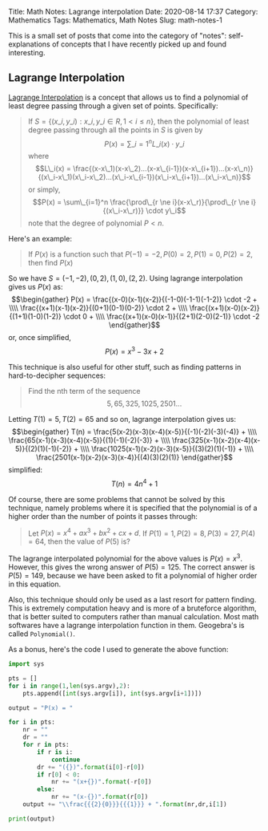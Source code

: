 Title: Math Notes: Lagrange interpolation
Date: 2020-08-14 17:37
Category: Mathematics
Tags: Mathematics, Math Notes
Slug: math-notes-1

This is a small set of posts that come into the category of "notes": 
self-explanations of concepts that I have recently picked up and found 
interesting.

## Lagrange Interpolation

[Lagrange Interpolation][1] is a concept that allows us to find a polynomial of 
least degree passing through a given set of points. Specifically:

> If $S = \{(x\_i, y\_i) : x\_i, y\_i \in R, 1 \lt i \le n\}$, then the polynomial
> of least degree passing through all the points in $S$ is given by
> $$P(x) = \sum\_{i=1}^n L\_i(x) \cdot y\_i$$
> where $$L\_i(x) = \frac{(x-x\_1)(x-x\_2)...(x-x\_{i-1})(x-x\_{i+1})...(x-x\_n)}
{(x\_i-x\_1)(x\_i-x\_2)...(x\_i-x\_{i-1})(x\_i-x\_{i+1})...(x\_i-x\_n)}$$
> or simply,
> $$P(x) = \sum\_{i=1}^n \frac{\prod\_{r \ne i}(x-x\_r)}{\prod\_{r \ne i}{(x\_i-x\_r)}} \cdot y\_i$$
> note that the degree of polynomial $P < n$.

Here's an example:

> If $P(x)$ is a function such that $P(-1) = -2,  P(0) = 2, P(1) = 0, P(2) = 2$, 
> then find $P(x)$

So we have $S = {(-1,-2), (0,2), (1,0), (2,2)}$. Using lagrange interpolation 
gives us $P(x)$ as:
$$\begin{gather}
P(x) = \frac{(x-0)(x-1)(x-2)}{(-1-0)(-1-1)(-1-2)} \cdot -2 + \\\\
\frac{(x+1)(x-1)(x-2)}{(0+1)(0-1)(0-2)} \cdot 2 + \\\\
\frac{(x+1)(x-0)(x-2)}{(1+1)(1-0)(1-2)} \cdot 0 + \\\\
\frac{(x+1)(x-0)(x-1)}{(2+1)(2-0)(2-1)} \cdot -2
\end{gather}$$
or, once simplified,
$$P(x) = x^3 - 3x + 2$$

This technique is also useful for other stuff, such as finding patterns in 
hard-to-decipher sequences:

> Find the nth term of the sequence $$5, 65, 325, 1025, 2501 ...$$

Letting $T(1) = 5, T(2) = 65$ and so on, lagrange interpolation gives us:
$$\begin{gather}
T(n) = \frac{5(x-2)(x-3)(x-4)(x-5)}{(-1)(-2)(-3)(-4)} + \\\\ 
\frac{65(x-1)(x-3)(x-4)(x-5)}{(1)(-1)(-2)(-3)} + \\\\
\frac{325(x-1)(x-2)(x-4)(x-5)}{(2)(1)(-1)(-2)} + \\\\
\frac{1025(x-1)(x-2)(x-3)(x-5)}{(3)(2)(1)(-1)} + \\\\
\frac{2501(x-1)(x-2)(x-3)(x-4)}{(4)(3)(2)(1)}
\end{gather}$$
simplified:
$$T(n) = 4n^4 + 1$$

Of course, there are some problems that cannot be solved by this technique, 
namely problems where it is specified that the polynomial is of a higher order
than the number of points it passes through:
> Let $P(x)=x^4+ax^3+bx^2+cx+d$. If $P(1) = 1, P(2)=8, P(3)=27, P(4)=64$, then 
  the value of $P(5)$ is?

The lagrange interpolated polynomial for the above values is $P(x) = x^3$. However, 
this gives the wrong answer of $P(5) = 125$. The correct answer is $P(5) = 149$, 
because we have been asked to fit a polynomial of higher order in this equation.

Also, this technique should only be used as a last resort for pattern finding. 
This is extremely computation heavy and is more of a bruteforce algorithm, that 
is better suited to computers rather than manual calculation. Most math softwares
have a lagrange interpolation function in them. Geogebra's is called `Polynomial()`.

As a bonus, here's the code I used to generate the above function:
```python
import sys

pts = []
for i in range(1,len(sys.argv),2):
	pts.append([int(sys.argv[i]), int(sys.argv[i+1])])

output = "P(x) = "

for i in pts:
	nr = ""
	dr = ""
	for r in pts:
		if r is i:
			continue
		dr += "({})".format(i[0]-r[0])
		if r[0] < 0:
			nr += "(x+{})".format(-r[0])
		else:
			nr += "(x-{})".format(r[0])
	output += "\\frac{{{2}{0}}}{{{1}}} + ".format(nr,dr,i[1])

print(output)
```


 [1]: https://en.wikipedia.org/wiki/Lagrange_multiplier

